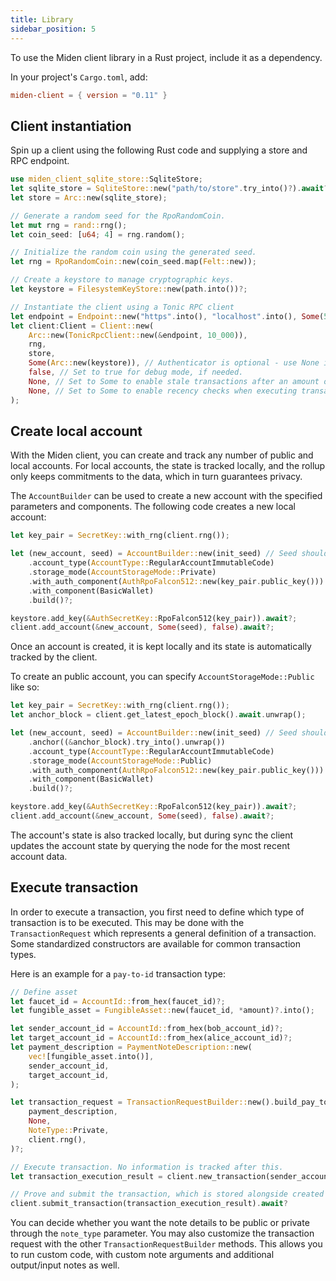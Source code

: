 ```yaml
---
title: Library
sidebar_position: 5
---
```


To use the Miden client library in a Rust project, include it as a dependency.

In your project's `Cargo.toml`, add:

```toml
miden-client = { version = "0.11" }
```

## Client instantiation

Spin up a client using the following Rust code and supplying a store and RPC endpoint. 

```rust
use miden_client_sqlite_store::SqliteStore;
let sqlite_store = SqliteStore::new("path/to/store".try_into()?).await?;
let store = Arc::new(sqlite_store);

// Generate a random seed for the RpoRandomCoin.
let mut rng = rand::rng();
let coin_seed: [u64; 4] = rng.random();

// Initialize the random coin using the generated seed.
let rng = RpoRandomCoin::new(coin_seed.map(Felt::new));

// Create a keystore to manage cryptographic keys.
let keystore = FilesystemKeyStore::new(path.into())?;

// Instantiate the client using a Tonic RPC client
let endpoint = Endpoint::new("https".into(), "localhost".into(), Some(57291));
let client:Client = Client::new(
    Arc::new(TonicRpcClient::new(&endpoint, 10_000)),
    rng,
    store,
    Some(Arc::new(keystore)), // Authenticator is optional - use None if no authentication is needed
    false, // Set to true for debug mode, if needed.
    None, // Set to Some to enable stale transactions after an amount of blocks.
    None, // Set to Some to enable recency checks when executing transactions.
);
```

## Create local account

With the Miden client, you can create and track any number of public and local accounts. For local accounts, the state is tracked locally, and the rollup only keeps commitments to the data, which in turn guarantees privacy.

The `AccountBuilder` can be used to create a new account with the specified parameters and components. The following code creates a new local account:

```rust
let key_pair = SecretKey::with_rng(client.rng());

let (new_account, seed) = AccountBuilder::new(init_seed) // Seed should be random for each account
    .account_type(AccountType::RegularAccountImmutableCode)
    .storage_mode(AccountStorageMode::Private)
    .with_auth_component(AuthRpoFalcon512::new(key_pair.public_key()))
    .with_component(BasicWallet)
    .build()?;

keystore.add_key(&AuthSecretKey::RpoFalcon512(key_pair)).await?;
client.add_account(&new_account, Some(seed), false).await?;
```
Once an account is created, it is kept locally and its state is automatically tracked by the client.

To create an public account, you can specify `AccountStorageMode::Public` like so:

```Rust
let key_pair = SecretKey::with_rng(client.rng());
let anchor_block = client.get_latest_epoch_block().await.unwrap();

let (new_account, seed) = AccountBuilder::new(init_seed) // Seed should be random for each account
    .anchor((&anchor_block).try_into().unwrap())
    .account_type(AccountType::RegularAccountImmutableCode)
    .storage_mode(AccountStorageMode::Public)
    .with_auth_component(AuthRpoFalcon512::new(key_pair.public_key()))
    .with_component(BasicWallet)
    .build()?;

keystore.add_key(&AuthSecretKey::RpoFalcon512(key_pair)).await?;
client.add_account(&new_account, Some(seed), false).await?;
```

The account's state is also tracked locally, but during sync the client updates the account state by querying the node for the most recent account data.

## Execute transaction

In order to execute a transaction, you first need to define which type of transaction is to be executed. This may be done with the `TransactionRequest` which represents a general definition of a transaction. Some standardized constructors are available for common transaction types.

Here is an example for a `pay-to-id` transaction type:

```rust
// Define asset
let faucet_id = AccountId::from_hex(faucet_id)?;
let fungible_asset = FungibleAsset::new(faucet_id, *amount)?.into();

let sender_account_id = AccountId::from_hex(bob_account_id)?;
let target_account_id = AccountId::from_hex(alice_account_id)?;
let payment_description = PaymentNoteDescription::new(
    vec![fungible_asset.into()],
    sender_account_id,
    target_account_id,
);

let transaction_request = TransactionRequestBuilder::new().build_pay_to_id(
    payment_description,
    None,
    NoteType::Private,
    client.rng(),
)?;

// Execute transaction. No information is tracked after this.
let transaction_execution_result = client.new_transaction(sender_account_id, transaction_request.clone()).await?;

// Prove and submit the transaction, which is stored alongside created notes (if any)
client.submit_transaction(transaction_execution_result).await?
```

You can decide whether you want the note details to be public or private through the `note_type` parameter.
You may also customize the transaction request with the other `TransactionRequestBuilder` methods. This allows you to run custom code, with custom note arguments and additional output/input notes as well.
